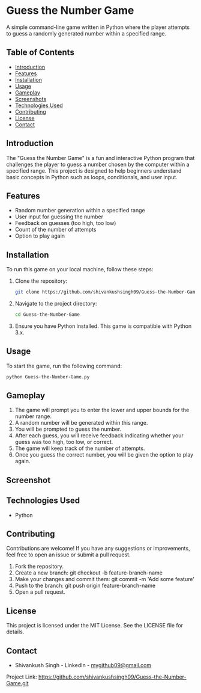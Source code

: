 # Guess the Number Game

A simple command-line game written in Python where the player attempts to guess a randomly generated number within a specified range.

## Table of Contents

- [Introduction](#introduction)
- [Features](#features)
- [Installation](#installation)
- [Usage](#usage)
- [Gameplay](#gameplay)
- [Screenshots](#screenshots)
- [Technologies Used](#technologies-used)
- [Contributing](#contributing)
- [License](#license)
- [Contact](#contact)

## Introduction

The "Guess the Number Game" is a fun and interactive Python program that challenges the player to guess a number chosen by the computer within a specified range. This project is designed to help beginners understand basic concepts in Python such as loops, conditionals, and user input.

## Features

- Random number generation within a specified range
- User input for guessing the number
- Feedback on guesses (too high, too low)
- Count of the number of attempts
- Option to play again

## Installation

To run this game on your local machine, follow these steps:

1. Clone the repository:

   ```bash
   git clone https://github.com/shivankushsingh09/Guess-the-Number-Game.git
   ```

2. Navigate to the project directory:

   ```bash
   cd Guess-the-Number-Game
   ```

3. Ensure you have Python installed. This game is compatible with Python 3.x.

## Usage

To start the game, run the following command:

```bash
python Guess-the-Number-Game.py

```

## Gameplay

1. The game will prompt you to enter the lower and upper bounds for the number range.
2. A random number will be generated within this range.
3. You will be prompted to guess the number.
4. After each guess, you will receive feedback indicating whether your guess was too high, too low, or correct.
5. The game will keep track of the number of attempts.
6. Once you guess the correct number, you will be given the option to play again.

## Screenshot

## Technologies Used

- Python

## Contributing

Contributions are welcome! If you have any suggestions or improvements, feel free to open an issue or submit a pull request.

1. Fork the repository.
2. Create a new branch: git checkout -b feature-branch-name
3. Make your changes and commit them: git commit -m 'Add some feature'
4. Push to the branch: git push origin feature-branch-name
5. Open a pull request.

## License

This project is licensed under the MIT License. See the LICENSE file for details.

## Contact

- Shivankush Singh - LinkedIn - mygithub09@gmail.com

Project Link: https://github.com/shivankushsingh09/Guess-the-Number-Game.git
